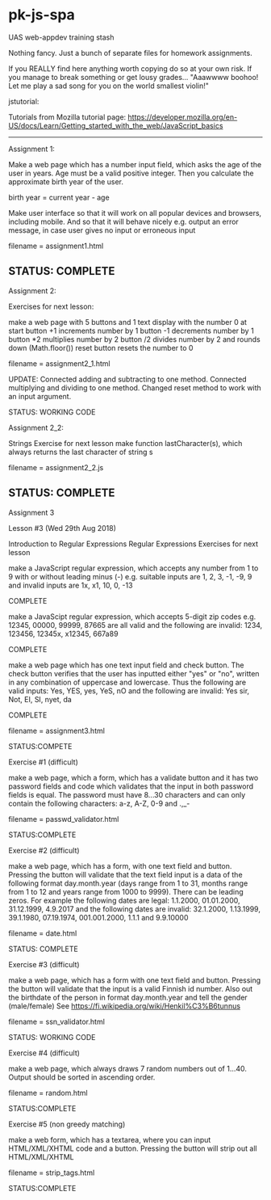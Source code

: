 # pk-js-spa
UAS web-appdev training stash

Nothing fancy. Just a bunch of separate files for homework assignments.

If you REALLY find here anything worth copying do so at your own risk. If you
manage to break something or get lousy grades... "Aaawwww boohoo! Let me play
a sad song for you on the world smallest violin!"

jstutorial:

Tutorials from Mozilla tutorial page:
https://developer.mozilla.org/en-US/docs/Learn/Getting_started_with_the_web/JavaScript_basics

-----------------------------------------------------------------------------

Assignment 1:

Make a web page which has a number input field, which asks the age of the user
in years. Age must be a valid positive integer. Then you calculate the
approximate birth year of the user.

birth year = current year - age

Make user interface so that it will work on all popular devices and browsers,
including mobile. And so that it will behave nicely e.g. output an error
message, in case user gives no input or erroneous input

filename = assignment1.html

STATUS: COMPLETE
-----------------------------------------------------------------------------

Assignment 2:

Exercises for next lesson:

make a web page with 5 buttons and 1 text display with the number 0 at start
button +1 increments number by 1
button -1 decrements number by 1
button *2 multiplies number by 2
button /2 divides number by 2 and rounds down (Math.floor())
reset button resets the number to 0

filename = assignment2_1.html

UPDATE: Connected adding and subtracting to one method.
Connected multiplying and dividing to one method.
Changed reset method to work with an input argument.

STATUS: WORKING CODE

Assignment 2_2:

Strings Exercise for next lesson
make function lastCharacter(s), which always returns the last character of string s

filename = assignment2_2.js

STATUS: COMPLETE
-------------------------------------------------------------------------------
Assignment 3


Lesson #3 (Wed 29th Aug 2018)


Introduction to Regular Expressions
Regular Expressions Exercises for next lesson

make a JavaScript regular expression, which accepts any number from 1 to 9 with or without leading minus (-) e.g. suitable inputs are 1, 2, 3, -1, -9, 9 and invalid inputs are 1x, x1, 10, 0, -13

COMPLETE

make a JavaScipt regular expression, which accepts 5-digit zip codes e.g. 12345, 00000, 99999, 87665 are all valid and the following are invalid: 1234, 123456, 12345x, x12345, 667a89

COMPLETE

make a web page which has one text input field and check button. The check button verifies that the user has inputted either "yes" or "no", written in any combination of uppercase and lowercase. Thus the following are valid inputs: Yes, YES, yes, YeS, nO and the following are invalid: Yes sir, Not, EI, SI, nyet, da

COMPLETE

filename = assignment3.html

STATUS:COMPETE

Exercise #1 (difficult)

make a web page, which a form, which has a validate button and it has two password fields and code which validates that the input in both password fields is equal. The password must have 8...30 characters and can only contain the following characters: a-z, A-Z, 0-9 and .,_-

filename = passwd_validator.html

STATUS:COMPLETE

Exercise #2 (difficult)

make a web page, which has a form, with one text field and button. Pressing the button will validate that the text field input is a data of the following format day.month.year (days range from 1 to 31, months range from 1 to 12 and years range from 1000 to 9999). There can be leading zeros. For example the following dates are legal: 1.1.2000, 01.01.2000, 31.12.1999, 4.9.2017 and the following dates are invalid: 32.1.2000, 1.13.1999, 39.1.1980, 07.19.1974, 001.001.2000, 1.1.1 and 9.9.10000

filename = date.html

STATUS: COMPLETE

Exercise #3 (difficult)

make a web page, which has a form with one text field and button. Pressing the button will validate that the input is a valid Finnish id number. Also out the birthdate of the person in format day.month.year and tell the gender (male/female) See https://fi.wikipedia.org/wiki/Henkil%C3%B6tunnus

filename = ssn_validator.html

STATUS: WORKING CODE

Exercise #4 (difficult)

make a web page, which always draws 7 random numbers out of 1...40. Output should be sorted in ascending order.

filename = random.html

STATUS:COMPLETE

Exercise #5 (non greedy matching)

make a web form, which has a textarea, where you can input HTML/XML/XHTML code and a button. Pressing the button will strip out all HTML/XML/XHTML

filename = strip_tags.html

STATUS:COMPLETE
